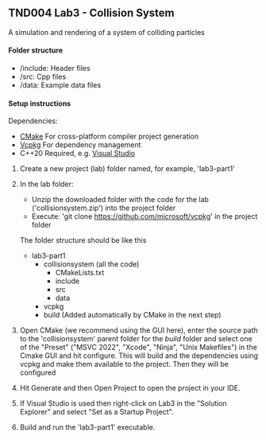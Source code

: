 ## TND004 Lab3 - Collision System

A simulation and rendering of a system of colliding particles

#### Folder structure

- /include: Header files
- /src: Cpp files
- /data: Example data files

#### Setup instructions
Dependencies:
 - [CMake](https://cmake.org/download/) For cross-platform compiler project generation
 - [Vcpkg](https://github.com/microsoft/vcpkg) For dependency management
 - C++20 Required, e.g. [Visual Studio](https://visualstudio.microsoft.com/downloads/)

1)  Create a new project (lab) folder named, for example, 'lab3-part1'

2)  In the lab folder:
	* Unzip the downloaded folder with the code for the lab ('collisionsystem.zip') into the project folder
    * Execute: 'git clone https://github.com/microsoft/vcpkg' in the project folder

    The folder structure should be like this
    - lab3-part1
        - collisionsystem (all the code)
            + CMakeLists.txt
            + include
            + src
            + data
        - vcpkg
        - build (Added automatically by CMake in the next step)

3)  Open CMake (we recommend using the GUI here), enter the source path to the 'collisionsystem' parent folder for the *build* folder
    and select one of the "Preset" ("MSVC 2022", "Xcode", "Ninja", "Unix Makefiles") in the Cmake GUI
    and hit configure. This will build and the dependencies using vcpkg and make them available to 
    the project. Then they will be configured 

4) Hit Generate and then Open Project to open the project in your IDE.

5) If Visual Studio is used then right-click on Lab3 in the "Solution Explorer" and select "Set as a Startup Project".

6) Build and run the 'lab3-part1' executable.


